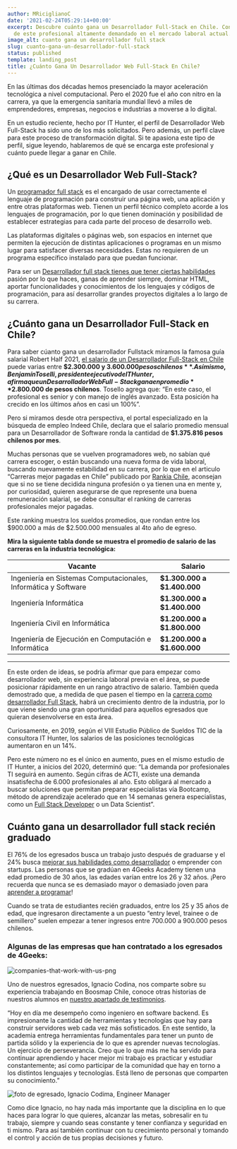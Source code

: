 ```yaml
---
author: MRiciglianoC
date: '2021-02-24T05:29:14+00:00'
excerpt: Descubre cuánto gana un Desarrollador Full-Stack en Chile. Conoce las ganancias
  de este profesional altamente demandado en el mercado laboral actual.
image_alt: cuanto gana un desarrollador full stack
slug: cuanto-gana-un-desarrollador-full-stack
status: published
template: landing_post
title: ¿Cuánto Gana Un Desarrollador Web Full-Stack En Chile?
---
```

En las últimas dos décadas hemos presenciado la mayor aceleración tecnológica a nivel computacional. Pero el 2020 fue el año con nitro en la carrera, ya que la emergencia sanitaria mundial llevó a miles de emprendedores, empresas, negocios e industrias a moverse a lo digital. 

En un estudio reciente, hecho por IT Hunter, el perfil de Desarrollador Web Full-Stack ha sido uno de los más solicitados. Pero además, un perfil clave para este proceso de transformación digital. Si te apasiona este tipo de perfil, sigue leyendo, hablaremos de qué se encarga este profesional y cuánto puede llegar a ganar en Chile.

## ¿Qué es un Desarrollador Web Full-Stack?

Un [programador full stack](https://4geeksacademy.com/desarrollador-full-stack-developer) es el encargado de usar correctamente el lenguaje de programación para construir una página web, una aplicación y entre otras plataformas web. Tienen un perfil técnico completo acorde a los lenguajes de programación, por lo que tienen dominación y posibilidad de establecer estrategias para cada parte del proceso de desarrollo web.

Las plataformas digitales o páginas web, son espacios en internet que permiten la ejecución de distintas aplicaciones o programas en un mismo lugar para satisfacer diversas necesidades. Estas no requieren de un programa específico instalado para que puedan funcionar. 

Para ser un [Desarrollador full stack tienes que tener ciertas habilidades](https://4geeksacademy.com/es/desarrollador-full-stack/habilidades-desarrollador-full-stack) pasión por lo que haces, ganas de aprender siempre, dominar HTML, aportar funcionalidades y conocimientos de los lenguajes y códigos de programación, para así desarrollar grandes proyectos digitales a lo largo de su carrera.


## ¿Cuánto gana un Desarrollador Full-Stack en Chile?

Para saber cúanto gana un desarrollador Fullstack miramos la famosa guía salarial Robert Half 2021, [el salario de un Desarrollador Full-Stack en Chile](https://4geeksacademy.com/es/cuanto-gana-un-programador/cuanto-gana-un-programador-en-chile) puede varias entre **$2.300.000 y $3.600.000 pesos chilenos**. Así mismo, Benjamín Toselli, presidente ejecutivo de IT Hunter, afirma que un Desarrollador Web Full-Stack gana en promedio **$2.800.000 de pesos chilenos**. Tosello agrega que: “En este caso, el profesional es senior y con manejo de inglés avanzado. Esta posición ha crecido en los últimos años en casi un 100%”. 

Pero si miramos desde otra perspectiva, el portal especializado en la búsqueda de empleo Indeed Chile, declara que el salario promedio mensual para un Desarrollador de Software ronda la cantidad de **$1.375.816 pesos chilenos por mes**. 

Muchas personas que se vuelven programadores web, no sabían qué carrera escoger, o están buscando una nueva forma de vida laboral, buscando nuevamente estabilidad en su carrera, por lo que en el articulo “Carreras mejor pagadas en Chile” publicado por [Rankia Chile](https://www.rankia.cl/), aconsejan que si no se tiene decidida ninguna profesión o ya tienen una en mente y, por curiosidad, quieren asegurarse de que represente una buena remuneración salarial, se debe consultar el ranking de carreras profesionales mejor pagadas. 

Este ranking muestra los sueldos promedios, que rondan entre los $900.000 a más de $2.500.000 mensuales al 4to año de egreso. 

**Mira la siguiente tabla donde se muestra el promedio de salario de las carreras en la industria tecnológica:**


| Vacante | Salario |
| --- | --- |
| Ingeniería en Sistemas Computacionales, Informática y Software | **$1.300.000 a $1.400.000** |
| Ingeniería Informática | **$1.300.000 a $1.400.000** |
| Ingeniería Civil en Informática | **$1.200.000 a $1.800.000** |
| Ingeniería de Ejecución en Computación e Informática | **$1.200.000 a $1.600.000** |

---

En este orden de ideas, se podría afirmar que para empezar como desarrollador web, sin experiencia laboral previa en el área, se puede posicionar rápidamente en un rango atractivo de salario. También queda demostrado que, a medida de que pasen el tiempo en la [carrera como desarrollador Full Stack](https://4geeksacademy.com/desarrollador-full-stack-developer), habrá un crecimiento dentro de la industria, por lo que viene siendo una gran oportunidad para aquellos egresados que quieran desenvolverse en esta área. 

Curiosamente, en 2019, según el VIII Estudio Público de Sueldos TIC de la consultora IT Hunter, los salarios de las posiciones tecnológicas aumentaron en un 14%. 

Pero este número no es el único en aumento, pues en el mismo estudio de IT Hunter, a inicios del 2020, determinó que: “La demanda por profesionales TI seguirá en aumento. Según cifras de ACTI, existe una demanda insatisfecha de 6.000 profesionales al año. Esto obligará al mercado a buscar soluciones que permitan preparar especialistas vía Bootcamp, método de aprendizaje acelerado que en 14 semanas genera especialistas, como un [Full Stack Developer](https://4geeksacademy.com/desarrollador-full-stack-developer) o un Data Scientist”.

## Cuánto gana un desarrollador full stack recién graduado

El 76% de los egresados busca un trabajo justo después de graduarse y el 24% busca [mejorar sus habilidades como desarrollador](https://4geeksacademy.com/es/desarrollador-full-stack/habilidades-desarrollador-full-stack) o emprender con startups. Las personas que se gradúan en 4Geeks Academy tienen una edad promedio de 30 años, las edades varían entre los 26 y 32 años. ¡Pero recuerda que nunca se es demasiado mayor o demasiado joven para [aprender a programar](https://4geeksacademy.com/es/aprender-a-programar/aprender-a-programar-desde-cero)!

Cuando se trata de estudiantes recién graduados, entre los 25 y 35 años de edad, que ingresaron directamente a un puesto “entry level, trainee o de semillero” suelen empezar a tener ingresos entre 700.000 a 900.000 pesos chilenos. 


### Algunas de las empresas que han contratado a los egresados de 4Geeks:

![companies-that-work-with-us-png](https://storage.googleapis.com/media-breathecode/bfc8ae0bc7ac6a7099b9540bb4a1b0f14284c9d5b2a6f3d2b0e136f20d10dc60)

Uno de nuestros egresados, Ignacio Codina, nos comparte sobre su experiencia trabajando en Boosmap Chile, conoce otras historias de nuestros alumnos en [nuestro apartado de testimonios](https://4geeksacademy.com/es/testimonios).

“Hoy en día me desempeño como ingeniero en software backend. Es impresionante la cantidad de herramientas y tecnologías que hay para construir servidores web cada vez más sofisticados. En este sentido, la academia entrega herramientas fundamentales para tener un punto de partida sólido y la experiencia de lo que es aprender nuevas tecnologías. Un ejercicio de perseverancia. Creo que lo que más me ha servido para continuar aprendiendo y hacer mejor mi trabajo es practicar y estudiar constantemente; así como participar de la comunidad que hay en torno a los distintos lenguajes y tecnologías. Está lleno de personas que comparten su conocimiento.”

![foto de egresado, Ignacio Codima, Engineer Manager](https://storage.googleapis.com/breathecode-asset-images/46309a67ecc4920d6f266a24e5f688667a8aded24060777cfb5c867f59a37e7c.jpeg?raw=true)

Como dice Ignacio, no hay nada más importante que la disciplina en lo que haces para lograr lo que quieres, alcanzar las metas, sobresalir en tu trabajo, siempre y cuando seas constante y tener confianza y seguridad en ti mismo. Para así también continuar con tu crecimiento personal y tomando el control y acción de tus propias decisiones y futuro.